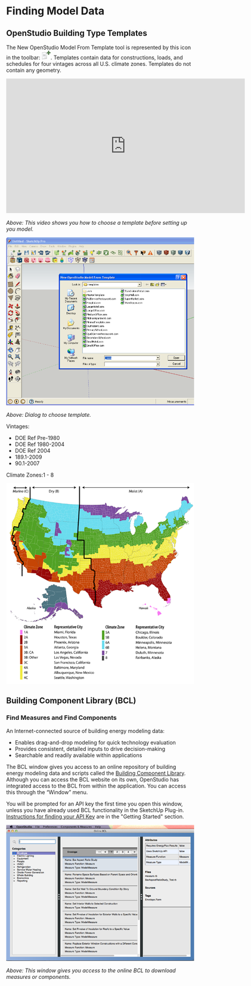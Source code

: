 # Finding Model Data
## OpenStudio Building Type Templates
The New OpenStudio Model From Template tool is represented by this icon in the toolbar: ![New OpenStudio Model](../../img/plugin_reference_guide/os_new.png "New OpenStudio Model"). Templates contain data for constructions, loads, and schedules for four vintages across all U.S. climate zones. Templates do not contain any geometry.
 
 <iframe width="640" height="360" src="http://www.youtube.com/embed/wzzY_W2WELo?rel=0&start=0&end=43&autoplay=0" frameborder="0" allowfullscreen></iframe>

*Above: This video shows you how to choose a template before setting up you model.*

![Choose Template](../../img/create_model/from_template.png "Start a New Model with a from Template")

*Above: Dialog to choose template.*

Vintages:

* DOE Ref Pre-1980
* DOE Ref 1980-2004
* DOE Ref 2004
* 189.1-2009
* 90.1-2007

Climate Zones:1 - 8


![Choose Climate](../../img/create_model/climate_zones.png "Climate Zone Map")

## Building Component Library (BCL)
### Find Measures and Find Components
An Internet-connected source of building energy modeling data:

* Enables drag-and-drop modeling for quick technology evaluation
* Provides consistent, detailed inputs to drive decision-making
* Searchable and readily available within applications

The BCL window gives you access to an online repository of building energy modeling data and scripts called the [Building Component Library](https://bcl.nrel.gov/). Although you can access the BCL website on its own, OpenStudio has integrated access to the BCL from within the application. You can access this through the “Window” menu.

You will be prompted for an API key the first time you open this window, unless you have already used BCL functionality in the SketchUp Plug-in. [Instructions for finding your API Key](../getting_started/getting_started.md#connecting-with-the-building-component-library) are in the "Getting Started" section.


![BCL Window](../../img/os_interface/bcl_window.png "BCL Window")

*Above: This window gives you access to the online BCL to download measures or components.*


